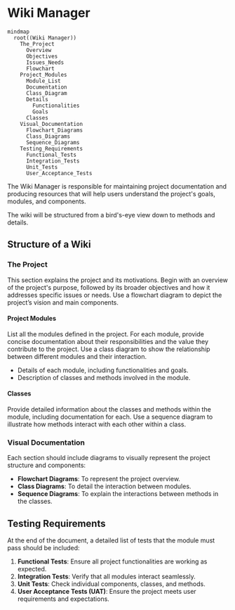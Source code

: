 # Wiki Manager

```mermaid document_mindmap /document.mermaid
mindmap
  root((Wiki Manager))
    The_Project
      Overview
      Objectives
      Issues_Needs
      Flowchart
    Project_Modules
      Module_List
      Documentation
      Class_Diagram
      Details
        Functionalities
        Goals
      Classes
    Visual_Documentation
      Flowchart_Diagrams
      Class_Diagrams
      Sequence_Diagrams
    Testing_Requirements
      Functional_Tests
      Integration_Tests
      Unit_Tests
      User_Acceptance_Tests
```

The Wiki Manager is responsible for maintaining project documentation and producing resources that will help users understand the project's goals, modules, and components.

The wiki will be structured from a bird's-eye view down to methods and details.

## Structure of a Wiki

### The Project
This section explains the project and its motivations. Begin with an overview of the project's purpose, followed by its broader objectives and how it addresses specific issues or needs. Use a flowchart diagram to depict the project’s vision and main components.

#### Project Modules
List all the modules defined in the project. For each module, provide concise documentation about their responsibilities and the value they contribute to the project. Use a class diagram to show the relationship between different modules and their interaction.

- Details of each module, including functionalities and goals.
- Description of classes and methods involved in the module.

#### Classes
Provide detailed information about the classes and methods within the module, including documentation for each. Use a sequence diagram to illustrate how methods interact with each other within a class.

### Visual Documentation
Each section should include diagrams to visually represent the project structure and components:

- **Flowchart Diagrams**: To represent the project overview.
- **Class Diagrams**: To detail the interaction between modules.
- **Sequence Diagrams**: To explain the interactions between methods in the classes.

## Testing Requirements

At the end of the document, a detailed list of tests that the module must pass should be included:

1. **Functional Tests**: Ensure all project functionalities are working as expected.
2. **Integration Tests**: Verify that all modules interact seamlessly.
3. **Unit Tests**: Check individual components, classes, and methods.
4. **User Acceptance Tests (UAT)**: Ensure the project meets user requirements and expectations.
